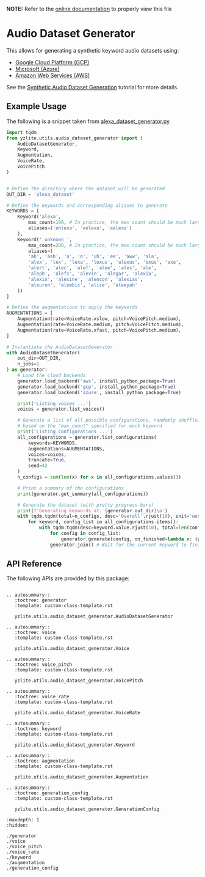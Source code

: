 __NOTE:__ Refer to the [online documentation](https://github.com/ReRAM-Labs/yzlite) to properly view this file

# Audio Dataset Generator

This allows for generating a synthetic keyword audio datasets using:

- [Google Cloud Platform (GCP)](https://cloud.google.com/text-to-speech)
- [Microsoft (Azure)](https://learn.microsoft.com/en-us/azure/cognitive-services/speech-service/text-to-speech)
- [Amazon Web Services (AWS)](https://aws.amazon.com/polly)

See the [Synthetic Audio Dataset Generation](https://github.com/ReRAM-Labs/yzlite/yzlite/tutorials/synthetic_audio_dataset_generation.html) tutorial for more details.

## Example Usage

The following is a snippet taken from [alexa_dataset_generator.py](https://github.com/ReRAM-Labs/yzlite/blob/master/yzlite/utils/audio_dataset_generator/examples/alexa_dataset_generator.py)

```python
import tqdm
from yzlite.utils.audio_dataset_generator import (
    AudioDatasetGenerator,
    Keyword,
    Augmentation,
    VoiceRate,
    VoicePitch
)


# Define the directory where the dataset will be generated
OUT_DIR = 'alexa_dataset'

# Define the keywords and corresponding aliases to generate
KEYWORDS = [
    Keyword('alexa',
        max_count=100, # In practice, the max count should be much larger (e.g. 10000)
        aliases=('ehlexa', 'eelexa', 'aalexa')
    ),
    Keyword('_unknown_',
        max_count=200, # In practice, the max count should be much larger (e.g. 20000)
        aliases=(
        'ah', 'aah', 'a', 'o', 'uh', 'ee', 'aww', 'ala',
        'alex', 'lex', 'lexa', 'lexus', 'alexus', 'exus', 'exa',
        'alert', 'alec', 'alef', 'alee', 'ales', 'ale',
        'aleph', 'alefs', 'alevin', 'alegar', 'alexia',
        'alexin', 'alexine', 'alencon', 'alexias',
        'aleuron', 'alembic', 'alice', 'aleeyah'
    ))
]

# Define the augmentations to apply the keywords
AUGMENTATIONS = [
    Augmentation(rate=VoiceRate.xslow, pitch=VoicePitch.medium),
    Augmentation(rate=VoiceRate.medium, pitch=VoicePitch.medium),
    Augmentation(rate=VoiceRate.xfast, pitch=VoicePitch.medium),
]

# Instantiate the AudioDatasetGenerator
with AudioDatasetGenerator(
    out_dir=OUT_DIR,
    n_jobs=2
) as generator:
    # Load the cloud backends
    generator.load_backend('aws', install_python_package=True)
    generator.load_backend('gcp', install_python_package=True)
    generator.load_backend('azure', install_python_package=True)

    print('Listing voices ...')
    voices = generator.list_voices()

    # Generate a list of all possible configurations, randomly shuffle, then truncate
    # based on the "max_count" specified for each keyword
    print('Listing configurations ...')
    all_configurations = generator.list_configurations(
        keywords=KEYWORDS,
        augmentations=AUGMENTATIONS,
        voices=voices,
        truncate=True,
        seed=42
    )
    n_configs = sum(len(x) for x in all_configurations.values())

    # Print a summary of the configurations
    print(generator.get_summary(all_configurations))

    # Generate the dataset (with pretty progress bars)
    print(f'Generating keywords at: {generator.out_dir}\n')
    with tqdm.tqdm(total=n_configs, desc='Overall'.rjust(10), unit='word', position=1) as pb_outer:
        for keyword, config_list in all_configurations.items():
            with tqdm.tqdm(desc=keyword.value.rjust(10), total=len(config_list), unit='word', position=0) as pb_inner:
                for config in config_list:
                    generator.generate(config, on_finished=lambda x: (pb_inner.update(1), pb_outer.update(1)))
                generator.join() # Wait for the current keyword to finish before continuing to the next

```

## API Reference

The following APIs are provided by this package:

```{eval-rst}

.. autosummary::
   :toctree: generator
   :template: custom-class-template.rst

   yzlite.utils.audio_dataset_generator.AudioDatasetGenerator

.. autosummary::
   :toctree: voice
   :template: custom-class-template.rst

   yzlite.utils.audio_dataset_generator.Voice

.. autosummary::
   :toctree: voice_pitch
   :template: custom-class-template.rst

   yzlite.utils.audio_dataset_generator.VoicePitch

.. autosummary::
   :toctree: voice_rate
   :template: custom-class-template.rst

   yzlite.utils.audio_dataset_generator.VoiceRate

.. autosummary::
   :toctree: keyword
   :template: custom-class-template.rst

   yzlite.utils.audio_dataset_generator.Keyword

.. autosummary::
   :toctree: augmentation
   :template: custom-class-template.rst

   yzlite.utils.audio_dataset_generator.Augmentation

.. autosummary::
   :toctree: generation_config
   :template: custom-class-template.rst

   yzlite.utils.audio_dataset_generator.GenerationConfig

```

```{toctree}
:maxdepth: 1
:hidden:

./generator
./voice
./voice_pitch
./voice_rate
./keyword
./augmentation
./generation_config
```
